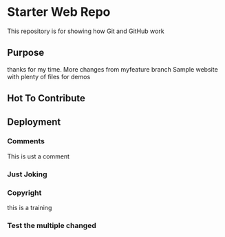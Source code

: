 # Starter Web Repo

This repository is for showing how Git and GitHub work

## Purpose

thanks for my time. More changes from myfeature branch
Sample website with plenty of files for demos

## Hot To Contribute

## Deployment


### Comments

This is ust a comment


### Just Joking

### Copyright

this is a training 

### Test the multiple changed